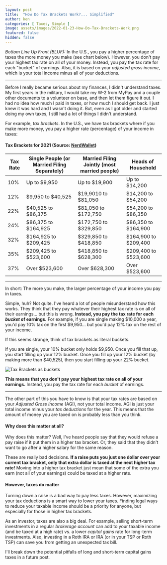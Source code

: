 ```yaml
---
layout: post
title:  "How Do Tax Brackets Work?... Simplified"
author: ken
categories: [ Taxes, Simple ]
image: assets/images/2022-01-23-How-Do-Tax-Brackets-Work.png
featured: false
hidden: false
---
```


*Bottom Line Up Front (BLUF):* In the U.S., you pay a higher percentage of taxes the more money you make (see chart below).  However, you don't pay your highest tax rate on all of your money.  Instead, you pay the tax rate for each "bucket" of earnings.  Also, it is based on your _adjusted gross income_, which is your total income minus all of your deductions.  

-------

Before I really became serious about my finances, I didn't understand taxes.  My first years in the military, I would take my W-2 from MyPay and a couple other documents to a volunteer on base, and then let them figure it out.  I had no idea how much I paid in taxes, or how much I should get back.  I just knew it was hard and I wasn't doing it.  But, even as I got older and started doing my own taxes, I still had a lot of things I didn't understand.

For example, _tax brackets_.  In the U.S., we have tax brackets where if you make more money, you pay a higher rate (percentage) of your income in taxes:  

#### Tax Brackets for 2021 (Source: [NerdWallet](https://www.nerdwallet.com/article/taxes/federal-income-tax-brackets))

| Tax Rate | Single People (or Married Filing Separately) | Married Filing Jointly (most married people) | Heads of Household |
|-------|--------|---------|--------|
|  10%	| Up to $9,950 | Up to $19,900 | Up to $14,200 |
| 12% | $9,950 to $40,525 | $19,9010 to $81,050 | $14,200 to $54,200 | 
| 22% | $40,525 to $86,375 | $81,050 to $172,750 | $54,200 to $86,350 | 
| 24% | $86,375 to $164,925 | $172,750 to $329,850 | $86,350 to $164,900 | 
| 32% | $164,925 to $209,425 | $329,850 to $418,850 | $164,900 to $209,400 |  
| 35% | $209,425 to $523,600 | $418,850 to $628,300 | $209,400 to $523,600 | 
| 37% | Over $523,600 | Over $628,300 | Over $523,600 | 

-------------

In short: The more you make, the larger percentage of your income you pay in taxes.  

Simple, huh?  Not quite.  I've heard a lot of people misunderstand how this works.  They think that they pay whatever their highest tax rate is on all of their earnings... but this is wrong.  **Instead, you pay the tax rate for each _bucket_ of earnings.**  For example, if you are single making $10,000 a year, you'd pay 10% tax on the first $9,950... but you'd pay 12% tax on the rest of your income.

If this seems strange, think of tax brackets as literal buckets.

If you are single, your 10% bucket only holds $9,950.  Once you fill that up, you start filling up your 12% bucket.  Once you fill up your 12% bucket (by making more than $40,525), then you start filling up your 22% bucket.    

![Tax Brackets as buckets](https://militaryinvestor.org/assets/images/2022-01-23-Tax-Brackets-1.png)

**This means that you don't pay your highest tax rate on all of your earnings.**  Instead, you pay the tax rate for each _bucket_ of earnings.

--------

The other part of this you have to know is that your tax rates are based on your _Adjusted Gross Income_ (AGI), not your total income.  AGI is just your total income minus your _tax deductions_ for the year.  This means that the amount of money you are taxed on is probably less than you think.  

#### Why does this matter at all?

Why does this matter?  Well, I've heard people say that they would refuse a pay raise if it put them in a higher tax bracket.  Or, they said that they didn't want to go after a higher salary for the same reason.  

These are really bad decisions.  **If a raise puts you just one dollar over your current tax bracket, only that extra dollar is taxed at the next higher tax rate!**  Moving into a higher tax bracket just mean that some of the extra you earn (not all of your earnings) could be taxed at a higher rate. 

#### However, taxes do matter

Turning down a raise is a bad way to pay less taxes.  However, maximizing your tax deductions is a smart way to lower your taxes.  Finding legal ways to reduce your taxable income should be a priority for anyone, but especially for those in higher tax brackets.

As an investor, taxes are also a big deal.  For example, selling short-term investments in a regular _brokerage account_ can add to your taxable income (and be taxed at a high rate) vs. a lower _capital gains_ rate for long-term investments.  Also, investing in a Roth IRA or IRA (or in your TSP or Roth TSP) can save you from getting an unexpected tax bill.  

I'll break down the potential pitfalls of long and short-term capital gains taxes in a future post.
